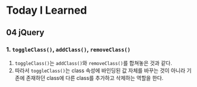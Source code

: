 # Today I Learned

## 04 jQuery

### 1. `toggleClass()`, `addClass()`, `removeClass()`

1. `toggleClass()`는 `addClass()`와 `removeClass()`를 합쳐놓은 것과 같다.
2. 따라서 `toggleClass()`는 class 속성에 바인딩된 값 자체를 바꾸는 것이 아니라 기존에 존재하던 class에 다른 class를 추가하고 삭제하는 역할을 한다.